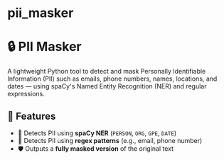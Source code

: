 # pii_masker

# 🔒 PII Masker

A lightweight Python tool to detect and mask Personally Identifiable Information (PII) such as emails, phone numbers, names, locations, and dates — using spaCy's Named Entity Recognition (NER) and regular expressions.

## 🚀 Features

- 🧠 Detects PII using **spaCy NER** (`PERSON`, `ORG`, `GPE`, `DATE`)
- 🧾 Detects PII using **regex patterns** (e.g., email, phone number)
- 🛡️ Outputs a **fully masked version** of the original text
